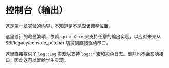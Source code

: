 ﻿# 控制台（输出）

这是第一章实验的内容，不知道是不是应该调整位置。

这里设计的略显繁琐，依赖 `spin::Once` 来支持任意的输出实现，以应对未来从 SBI/legacy/console_putchar 切换到直接驱动串口。

这里直接提供了 `log::Log` 实现以支持 `log::*` 宏和彩色日志。删除也不会影响接口，因此这可以留给学生实现。
